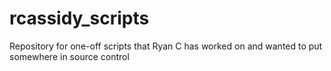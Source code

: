 # rcassidy_scripts
Repository for one-off scripts that Ryan C has worked on and wanted to put somewhere in source control
